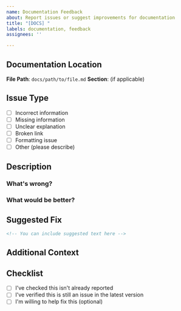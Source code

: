 ```yaml
---
name: Documentation Feedback
about: Report issues or suggest improvements for documentation
title: "[DOCS] "
labels: documentation, feedback
assignees: ''

---
```


## Documentation Location

**File Path**: `docs/path/to/file.md`
**Section**: (if applicable)

## Issue Type

- [ ] Incorrect information
- [ ] Missing information
- [ ] Unclear explanation
- [ ] Broken link
- [ ] Formatting issue
- [ ] Other (please describe)

## Description

### What's wrong?

<!-- Describe the issue you found -->

### What would be better?

<!-- Describe how it could be improved -->

## Suggested Fix

<!-- If you have a specific suggestion for how to fix this, please share it -->

```markdown
<!-- You can include suggested text here -->
```

## Additional Context

<!-- Add any other context, screenshots, or examples that might help -->

## Checklist

- [ ] I've checked this isn't already reported
- [ ] I've verified this is still an issue in the latest version
- [ ] I'm willing to help fix this (optional)
